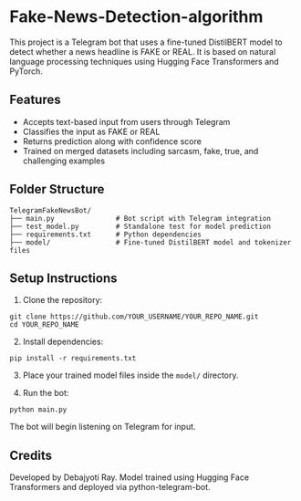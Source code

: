# Fake-News-Detection-algorithm
This project is a Telegram bot that uses a fine-tuned DistilBERT model to detect whether a news headline is FAKE or REAL. It is based on natural language processing techniques using Hugging Face Transformers and PyTorch.

## Features

- Accepts text-based input from users through Telegram
- Classifies the input as FAKE or REAL
- Returns prediction along with confidence score
- Trained on merged datasets including sarcasm, fake, true, and challenging examples

## Folder Structure

```
TelegramFakeNewsBot/
├── main.py               # Bot script with Telegram integration
├── test_model.py         # Standalone test for model prediction
├── requirements.txt      # Python dependencies
├── model/                # Fine-tuned DistilBERT model and tokenizer files
```

## Setup Instructions

1. Clone the repository:

```
git clone https://github.com/YOUR_USERNAME/YOUR_REPO_NAME.git
cd YOUR_REPO_NAME
```

2. Install dependencies:

```
pip install -r requirements.txt
```

3. Place your trained model files inside the `model/` directory.

4. Run the bot:

```
python main.py
```

The bot will begin listening on Telegram for input.

## Credits

Developed by Debajyoti Ray. Model trained using Hugging Face Transformers and deployed via python-telegram-bot.
